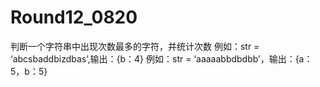 # Round12_0820
判断一个字符串中出现次数最多的字符，并统计次数 例如：str = ‘abcsbaddbizdbas’,输出：{b：4} 例如：str = ‘aaaaabbdbdbb’，输出：{a：5，b：5}
